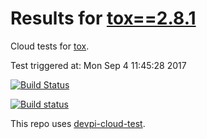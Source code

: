 # Results for [tox==2.8.1](https://devpi.net/obestwalter/dev/tox/2.8.1)

Cloud tests for [tox](https://github.com/tox-dev/tox).

Test triggered at: Mon Sep  4 11:45:28 2017

[![Build Status](https://travis-ci.org/obestwalter/devpi-cloud-test-tox.svg?branch=master)](https://travis-ci.org/obestwalter/devpi-cloud-test-tox)

[![Build status](https://ci.appveyor.com/api/projects/status/98yyno2u5fpnds4l/branch/master?svg=true)](https://ci.appveyor.com/project/obestwalter/devpi-cloud-test-tox/branch/master)

This repo uses [devpi-cloud-test](https://github.com/obestwalter/devpi-cloud-test).
